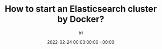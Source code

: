 ---
title: "How to start an Elasticsearch cluster by Docker?"
date: 2022-02-24 00:00:00:00 +00:00
author: tri
layout: post
image: /assets/img/2021/06/deep-fried.png
icon: elasticsearch
tags: elasticsearch
---